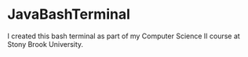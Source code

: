 # JavaBashTerminal
I created this bash terminal as part of my Computer Science II course at Stony Brook University.
